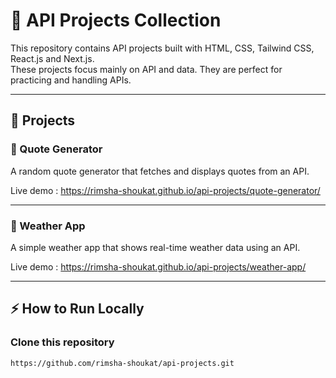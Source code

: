 # 🎨 API Projects Collection  

This repository contains API projects built with HTML, CSS, Tailwind CSS, React.js and Next.js.  
These projects focus mainly on API and data. They are perfect for practicing and handling APIs.   

---

## 🚀 Projects  

### 📌 Quote Generator 
A random quote generator that fetches and displays quotes from an API.

Live demo : https://rimsha-shoukat.github.io/api-projects/quote-generator/

---

### 📌 Weather App  
A simple weather app that shows real-time weather data using an API.

Live demo : https://rimsha-shoukat.github.io/api-projects/weather-app/

---

## ⚡ How to Run Locally
### Clone this repository  
   ```bash
   https://github.com/rimsha-shoukat/api-projects.git
